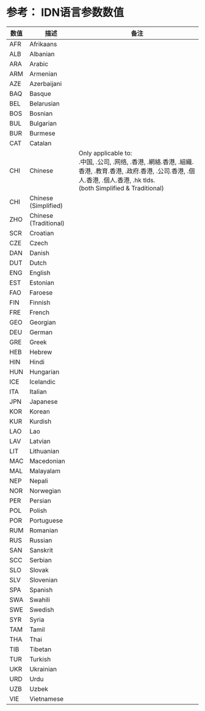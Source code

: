 
# 参考： IDN语言参数数值

数值 | 描述 | 备注
------|-------------|--------
AFR | Afrikaans
ALB | Albanian
ARA | Arabic
ARM | Armenian
AZE | Azerbaijani
BAQ | Basque
BEL | Belarusian
BOS | Bosnian
BUL | Bulgarian
BUR | Burmese
CAT | Catalan
CHI | Chinese | Only applicable to:<br> .中国, .公司, .网络, .香港, .網絡.香港, .組織.香港, .教育.香港, .政府.香港, .公司.香港, .個人.香港, .個人.香港, .hk tlds.<br>(both Simplified & Traditional)
CHI | Chinese (Simplified)
ZHO | Chinese (Traditional)
SCR | Croatian
CZE | Czech
DAN | Danish
DUT | Dutch
ENG | English
EST | Estonian
FAO | Faroese
FIN | Finnish
FRE | French
GEO | Georgian
DEU | German
GRE | Greek
HEB | Hebrew
HIN | Hindi
HUN | Hungarian
ICE | Icelandic
ITA | Italian
JPN | Japanese
KOR | Korean
KUR | Kurdish
LAO | Lao
LAV | Latvian
LIT | Lithuanian
MAC | Macedonian
MAL | Malayalam
NEP | Nepali
NOR | Norwegian
PER | Persian
POL | Polish
POR | Portuguese
RUM | Romanian
RUS | Russian
SAN | Sanskrit
SCC | Serbian
SLO | Slovak
SLV | Slovenian
SPA | Spanish
SWA | Swahili
SWE | Swedish
SYR | Syria
TAM | Tamil
THA | Thai
TIB | Tibetan
TUR | Turkish
UKR | Ukrainian
URD | Urdu
UZB | Uzbek
VIE | Vietnamese